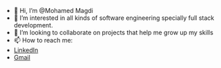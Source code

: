 - 👋 Hi, I’m @Mohamed Magdi
- 👀 I’m interested in all kinds of software engineering specially full stack development.
- 💞️ I’m looking to collaborate on projects that help me grow up my skills
- 📫 How to reach me:
- [LinkedIn](https://www.linkedin.com/in/mohamed-magdi-4b209b218/)
- [Gmail](mohamed.m.alsehli@gmail.com)

